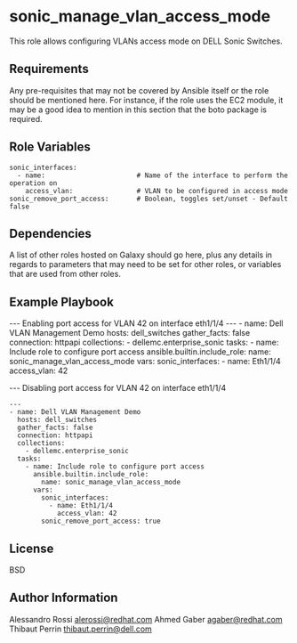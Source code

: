 sonic_manage_vlan_access_mode
=========

This role allows configuring VLANs access mode on DELL Sonic Switches.

Requirements
------------

Any pre-requisites that may not be covered by Ansible itself or the role should be mentioned here. For instance, if the role uses the EC2 module, it may be a good idea to mention in this section that the boto package is required.

Role Variables
--------------

    sonic_interfaces:
      - name:                       # Name of the interface to perform the operation on
        access_vlan:                # VLAN to be configured in access mode
    sonic_remove_port_access:       # Boolean, toggles set/unset - Default false

Dependencies
------------

A list of other roles hosted on Galaxy should go here, plus any details in regards to parameters that may need to be set for other roles, or variables that are used from other roles.

Example Playbook
----------------

--- Enabling port access for VLAN 42 on interface eth1/1/4
    ---
    - name: Dell VLAN Management Demo
      hosts: dell_switches
      gather_facts: false
      connection: httpapi
      collections:
        - dellemc.enterprise_sonic
      tasks:
        - name: Include role to configure port access
          ansible.builtin.include_role:
            name: sonic_manage_vlan_access_mode
          vars:
            sonic_interfaces:
              - name: Eth1/1/4
                access_vlan: 42

--- Disabling port access for VLAN 42 on interface eth1/1/4

    ---
    - name: Dell VLAN Management Demo
      hosts: dell_switches
      gather_facts: false
      connection: httpapi
      collections:
        - dellemc.enterprise_sonic
      tasks:
        - name: Include role to configure port access
          ansible.builtin.include_role:
            name: sonic_manage_vlan_access_mode
          vars:
            sonic_interfaces:
              - name: Eth1/1/4
                access_vlan: 42
            sonic_remove_port_access: true

License
-------

BSD

Author Information
------------------

Alessandro Rossi <alerossi@redhat.com>
Ahmed Gaber <agaber@redhat.com>
Thibaut Perrin <thibaut.perrin@dell.com>